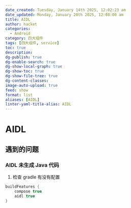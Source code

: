 ```yaml
---
date_created: Tuesday, January 14th 2025, 12:02:23 am
date_updated: Monday, January 20th 2025, 12:08:00 am
title: AIDL
author: hacket
categories:
  - Android
category: 四大组件
tags: [四大组件, service]
toc: true
description: 
dg-publish: true
dg-enable-search: true
dg-show-local-graph: true
dg-show-toc: true
dg-show-file-tree: true
dg-content-classes: 
image-auto-upload: true
feed: show
format: list
aliases: [AIDL]
linter-yaml-title-alias: AIDL
---
```


# AIDL

## 遇到的问题

### AIDL 未生成 Java 代码

1. 检查 gradle 有没有配置

```groovy
buildFeatures {
    compose true
    aidl true
}
```
